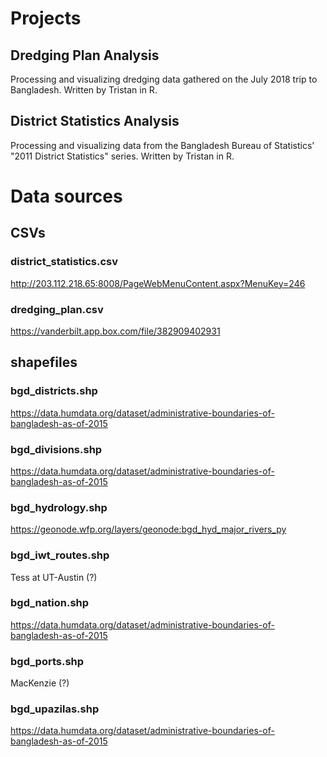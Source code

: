 # Projects

## Dredging Plan Analysis

Processing and visualizing dredging data gathered on the July 2018 trip to Bangladesh. Written by Tristan in R.

## District Statistics Analysis

Processing and visualizing data from the Bangladesh Bureau of Statistics' "2011 District Statistics" series. Written by Tristan in R.

# Data sources

## CSVs

### district_statistics.csv

http://203.112.218.65:8008/PageWebMenuContent.aspx?MenuKey=246

### dredging_plan.csv

https://vanderbilt.app.box.com/file/382909402931

## shapefiles

### bgd_districts.shp

https://data.humdata.org/dataset/administrative-boundaries-of-bangladesh-as-of-2015

### bgd_divisions.shp

https://data.humdata.org/dataset/administrative-boundaries-of-bangladesh-as-of-2015

### bgd_hydrology.shp

https://geonode.wfp.org/layers/geonode:bgd_hyd_major_rivers_py

### bgd_iwt_routes.shp

Tess at UT-Austin (?)

### bgd_nation.shp

https://data.humdata.org/dataset/administrative-boundaries-of-bangladesh-as-of-2015

### bgd_ports.shp

MacKenzie (?)

### bgd_upazilas.shp

https://data.humdata.org/dataset/administrative-boundaries-of-bangladesh-as-of-2015
